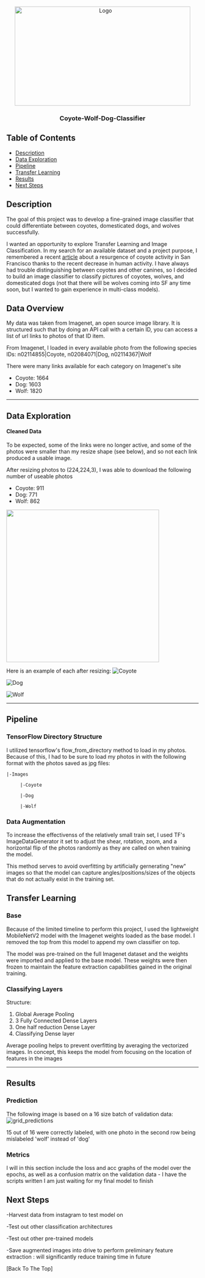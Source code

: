 
<!-- PROJECT LOGO -->
<br />
<p align="center">
  <a href="https://github.com/christopherbouey/Coyote-Wolf-Dog-Classifier">
    <img src="Images/wolf-vs-coyote.webp" alt="Logo" width="460" height="260">
  </a>

  <h3 align="center">Coyote-Wolf-Dog-Classifier</h3>
</p>



<!-- TABLE OF CONTENTS -->
## Table of Contents

* [Description](#about-the-project)
* [Data Exploration](#data-exploration)
* [Pipeline](#pipeline)
* [Transfer Learning](#transfer-learning)
* [Results](#results)
* [Next Steps](#next-steps)




<!-- ABOUT THE PROJECT -->
## Description

The goal of this project was to develop a fine-grained image classifier that could differentiate between coyotes, domesticated dogs, and wolves successfully.

I wanted an opportunity to explore Transfer Learning and Image Classification. In my search for an available dataset and a project purpose, I remembered a recent [article](https://www.sfgate.com/living-in-sf/article/New-footage-Coyotes-take-to-SF-rooftops-frolick-15257171.php#item-95844-tbla-2) about a resurgence of coyote activity in San Francisco thanks to the recent decrease in human activity. I have always had trouble distinguishing between coyotes and other canines, so I decided to build an image classifier to classify pictures of coyotes, wolves, and domesticated dogs (not that there will be wolves coming into SF any time soon, but I wanted to gain experience in multi-class models).




## Data Overview
My data was taken from Imagenet, an open source image library. It is structured such that by doing an API call with a certain ID, you can access a list of url links to photos of that ID item.

From Imagenet, I loaded in every available photo from the following species IDs:  n02114855|Coyote, n02084071|Dog, n02114367|Wolf

There were many links available for each category on Imagenet's site
* Coyote: 1664
* Dog: 1603
* Wolf: 1820

---

## Data Exploration

#### Cleaned Data
To be expected, some of the links were no longer active, and some of the photos were smaller than my resize shape (see below), and so not each link produced a usable image.

After resizing photos to (224,224,3), I was able to download the following number of useable photos
* Coyote: 911
* Dog: 771
* Wolf: 862

<img align="center" src="Images/Class_dist.png" width="400" height="400" />

Here is an example of each after resizing:
![Coyote](/Images/coyote_1.jpg)

![Dog](/Images/dogs_10.jpg)

![Wolf](/Images/wolf_105.jpg)

---

## Pipeline
### TensorFlow Directory Structure

I utilized tensorflow's flow_from_directory method to load in my photos. Because of this, I had to be sure to load my photos in with the following format with the photos saved as jpg files:

    |-Images 

         |-Coyote

         |-Dog
         
         |-Wolf

### Data Augmentation

To increase the effectivenss of the relatively small train set, I used TF's ImageDataGenerator it set to adjust the shear, rotation, zoom, and a horizontal flip of the photos randomly as they are called on when training the model. 

This method serves to avoid overfitting by artificially gernerating "new" images so that the model can capture angles/positions/sizes of the objects that do not actually exist in the training set. 

## Transfer Learning

### Base

Because of the limited timeline to perform this project, I used the lightweight MobileNetV2 model with the Imagenet weights loaded as the base model. I removed the top from this model to append my own classifier on top. 

The model was pre-trained on the full Imagenet dataset and the weights were imported and applied to the base model. These weights were then frozen to maintain the feature extraction capabilities gained in the original training.

### Classifying Layers

Structure:
1. Global Average Pooling
2. 3 Fully Connected Dense Layers
3. One half reduction Dense Layer
4. Classifying Dense layer

Average pooling helps to prevent overfitting by averaging the vectorized images. In concept, this keeps the model from focusing on the location of features in the images

---

## Results

### Prediction
The following image is based on a 16 size batch of validation data:
![grid_predictions](/Images/prediction_photo_array.jpg)

15 out of 16 were correctly labeled, with one photo in the second row being mislabeled 'wolf' instead of 'dog'

### Metrics

I will in this section include the loss and acc graphs of the model over the epochs, as well as a confusion matrix on the validation data - I have the scripts written I am just waiting for my final model to finish


## Next Steps
-Harvest data from instagram to test model on

-Test out other classification architectures

-Test out other pre-trained models

-Save augmented images into drive to perform preliminary feature extraction : will significantly reduce training time in future

[Back To The Top]
